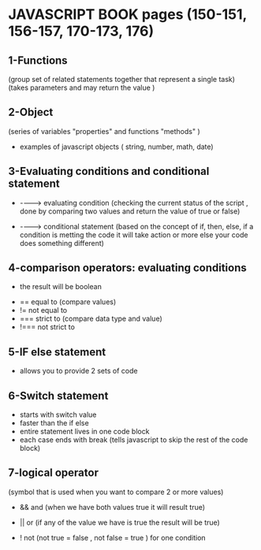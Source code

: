 # JAVASCRIPT BOOK pages (150-151, 156-157, 170-173, 176)

## 1-Functions 
(group set of related statements together that represent a single task)
(takes parameters and may return the value )

## 2-Object
(series of variables "properties" and functions "methods" )
- examples of javascript objects ( string, number, math, date)

## 3-Evaluating conditions and conditional statement

* ----> evaluating condition 
(checking the current status of the script , done by comparing two values and return the value of true or false)

* ----> conditional statement 
(based on the concept of if, then, else, if a condition is metting the code it will take action or more else your code does something different)

## 4-comparison operators: evaluating conditions
 
 * the result will be boolean 
 
 - == equal to (compare values)
 - != not equal to
 - === strict to (compare data type and value)
 - !=== not strict to 

## 5-IF else statement
 
 * allows you to provide 2 sets of code 

## 6-Switch statement

 * starts with switch value 
 * faster than the if else
 * entire statement lives in one code block 
 * each case ends with break (tells javascript to skip the rest of the code block)

## 7-logical operator 
 (symbol that is used when you want to compare 2 or more values)

 * && and 
 (when we have both values true it will result true)

* || or 
(if any of the value we have is true the result will be true)

* ! not 
(not true = false , not false = true ) for one condition 
               
